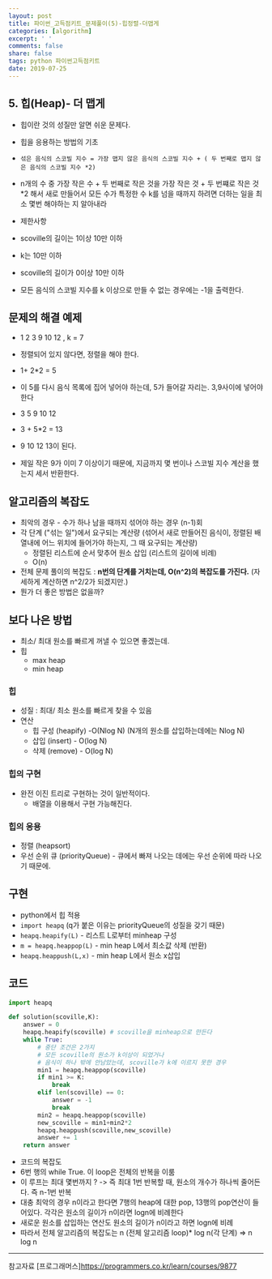 ```yaml
---
layout: post
title: 파이썬_고득점키트_문제풀이(5)-힙정렬-더맵게
categories: [algorithm]
excerpt: ' '
comments: false
share: false
tags: python 파이썬고득점키트
date: 2019-07-25
---
```


## 5. 힙(Heap)- 더 맵게

- 힙이란 것의 성질만 알면 쉬운 문제다.
- 힙을 응용하는 방법의 기초

- `섞은 음식의 스코빌 지수 = 가장 맵지 않은 음식의 스코빌 지수 + ( 두 번째로 맵지 않은 음식의 스코빌 지수 *2)`
- n개의 수 중 가장 작은 수 + 두 번째로 작은 것을 가장 작은 것 + 두 번쨰로 작은 것 \*2 해서 새로 만들어서 모든 수가 특정한 수 k를 넘을 때까지 하려면 더하는 일을 최소 몇번 해야하는 지 알아내라

- 제한사항
- scoville의 길이는 1이상 10만 이하
- k는 10만 이하
- scoville의 길이가 0이상 10만 이하
- 모든 음식의 스코빌 지수를 k 이상으로 만들 수 없는 경우에는 -1을 출력한다.

## 문제의 해결 예제

- 1 2 3 9 10 12 , k = 7

- 정렬되어 있지 않다면, 정렬을 해야 한다.
- 1+ 2\*2 = 5

- 이 5를 다시 음식 목록에 집어 넣어야 하는데, 5가 들어갈 자리는. 3,9사이에 넣어야 한다
- 3 5 9 10 12
- 3 + 5\*2 = 13
- 9 10 12 13이 된다.
- 제일 작은 9가 이미 7 이상이기 때문에, 지금까지 몇 번이나 스코빌 지수 계산을 했는지 세서 반환한다.

## 알고리즘의 복잡도

- 최악의 경우 - 수가 하나 남을 때까지 섞어야 하는 경우 (n-1)회
- 각 단계 ("섞는 일")에서 요구되는 계산량 (섞어서 새로 만들어진 음식이, 정렬된 배열내에 어느 위치에 들어가야 하는지, 그 때 요구되는 계산량)
  - 정렬된 리스트에 순서 맞추어 원소 삽입 (리스트의 길이에 비례)
  - O(n)
- 전체 문제 풀이의 복잡도 : **n번의 단계를 거치는데, O(n^2)의 복잡도를 가진다.** (자세하게 계산하면 n^2/2가 되겠지만.)
- 뭔가 더 좋은 방법은 없을까?

## 보다 나은 방법

- 최소/ 최대 원소를 빠르게 꺼낼 수 있으면 좋겠는데.
- 힙
  - max heap
  - min heap

### 힙

- 성질 : 최대/ 최소 원소를 빠르게 찾을 수 있음
- 연산
  - 힙 구성 (heapify) -O(Nlog N) (N개의 원소를 삽입하는데에는 Nlog N)
  - 삽입 (insert) - O(log N)
  - 삭제 (remove) - O(log N)

### 힙의 구현

- 완전 이진 트리로 구현하는 것이 일반적이다.
  - 배열을 이용해서 구현 가능해진다.

### 힙의 응용

- 정렬 (heapsort)
- 우선 순위 큐 (priorityQueue) - 큐에서 빠져 나오는 데에는 우선 순위에 따라 나오기 때문에.

## 구현

- python에서 힙 적용
- `import heapq` (q가 붙은 이유는 priorityQueue의 성질을 갖기 때문)
- `heapq.heapify(L)` - 리스트 L로부터 minheap 구성
- `m = heapq.heappop(L)` - min heap L에서 최소값 삭제 (반환)
- `heapq.heappush(L,x)` - min heap L에서 원소 x삽입

## 코드

```python
import heapq

def solution(scoville,K):
    answer = 0
    heapq.heapify(scoville) # scoville을 minheap으로 만든다
    while True:
        # 중단 조건은 2가지
        # 모든 scoville의 원소가 k이상이 되었거나
        # 음식이 하나 밖에 안남았는데, scoville가 k에 이르지 못한 경우
        min1 = heapq.heappop(scoville)
        if min1 >= K:
            break
        elif len(scoville) == 0:
            answer = -1
            break
        min2 = heapq.heappop(scoville)
        new_scoville = min1+min2*2
        heapq.heappush(scoville,new_scoville)
        answer += 1
    return answer
```

- 코드의 복잡도
- 6번 행의 while True. 이 loop은 전체의 반복을 이룸
- 이 루프는 최대 몇번까지 ? -> 즉 최대 1번 반복할 때, 원소의 개수가 하나씩 줄어든다. 즉 n-1번 반복
- 대충 최악의 경우 n이라고 한다면 7행의 heap에 대한 pop, 13행의 pop연산이 들어있다. 각각은 원소의 길이가 n이라면 logn에 비례한다
- 새로운 원소를 삽입하는 연산도 원소의 길이가 n이라고 하면 logn에 비례
- 따라서 전체 알고리즘의 복잡도는 n (전체 알고리즘 loop)\* log n(각 단계) => n log n

---

참고자료
[프로그래머스]<https://programmers.co.kr/learn/courses/9877>
